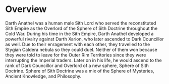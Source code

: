 # Overview
Darth Anathel was a human male Sith Lord who served the reconstituted Sith Empire as the Overlord of the Sphere of Sith Doctrine throughout the Cold War.
During his time in the Sith Empire, Darth Anathel developed a powerful rivalry against Darth Xarion, who later ascended to Dark Councillor as well.
Due to their enragement with each other, they travelled to the Stygian Caldera nebula so they could duel.
Neither of them won because they were told to leave for the Outer Rim Territories since they were interrupting the Imperial traders.
Later on in his life, he would ascend to the rank of Dark Councillor and Overlord of a new sphere, Sphere of Sith Doctrine.
Sphere of Sith Doctrine was a mix of the Sphere of Mysteries, Ancient Knowledge, and Philosophy.